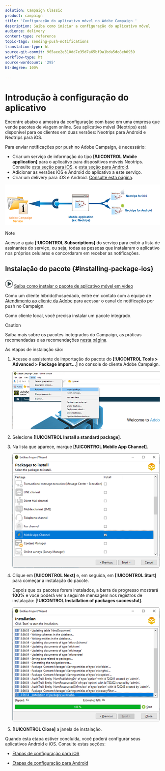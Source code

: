 ```yaml
---
solution: Campaign Classic
product: campaign
title: 'Configuração do aplicativo móvel no Adobe Campaign '
description: Saiba como iniciar a configuração do aplicativo móvel
audience: delivery
content-type: reference
topic-tags: sending-push-notifications
translation-type: ht
source-git-commit: 965aee2e310dd7e35d7a65bf9a1bda5dc8eb0959
workflow-type: ht
source-wordcount: '295'
ht-degree: 100%

---
```



# Introdução à configuração do aplicativo

Encontre abaixo a amostra da configuração com base em uma empresa que vende pacotes de viagem online. Seu aplicativo móvel (Neotrips) está disponível para os clientes em duas versões: Neotrips para Android e Neotrips para iOS.

Para enviar notificações por push no Adobe Campaign, é necessário:

* Criar um serviço de informação do tipo **[!UICONTROL Mobile application]** para o aplicativo para dispositivos móveis Neotrips. Consulte [esta seção para iOS](../../delivery/using/configuring-the-mobile-application.md#configuring-ios-service). e [esta seção para Android](../../delivery/using/configuring-the-mobile-application-android.md#configuring-android-service).
* Adicionar as versões iOS e Android do aplicativo a este serviço.
* Criar um delivery para iOS e Android. [Consulte esta página](../../delivery/using/creating-notifications.md).

![](assets/nmac_service_diagram.png)

>[!NOTE]
>
>Acesse a guia **[!UICONTROL Subscriptions]** do serviço para exibir a lista de assinantes do serviço, ou seja, todas as pessoas que instalaram o aplicativo nos próprios celulares e concordaram em receber as notificações.

## Instalação do pacote {#installing-package-ios}

![](assets/do-not-localize/how-to-video.png) [Saiba como instalar o pacote de aplicativo móvel em vídeo](https://experienceleague.adobe.com/docs/campaign-classic-learn/tutorials/sending-messages/push-channel/installing-the-mobile-app-channel.html?lang=pt-BR#sending-messages)

Como um cliente híbrido/hospedado, entre em contato com a equipe de [Atendimento ao cliente da Adobe](https://helpx.adobe.com/br/enterprise/admin-guide.html/enterprise/using/support-for-experience-cloud.ug.html) para acessar o canal de notificação por push no Campaign.

Como cliente local, você precisa instalar um pacote integrado.

>[!CAUTION]
>
>Saiba mais sobre os pacotes inctegrados do Campaign, as práticas recomendadas e as recomendações [nesta página](../../installation/using/installing-campaign-standard-packages.md).

As etapas de instalação são:

1. Acesse o assistente de importação do pacote do **[!UICONTROL Tools > Advanced > Package import...]** no console do cliente Adobe Campaign.

   ![](assets/package_ios.png)

1. Selecione **[!UICONTROL Install a standard package]**.

1. Na lista que aparece, marque **[!UICONTROL Mobile App Channel]**.

   ![](assets/package_ios_2.png)

1. Clique em **[!UICONTROL Next]** e, em seguida, em **[!UICONTROL Start]** para começar a instalação do pacote.

   Depois que os pacotes forem instalados, a barra de progresso mostrará **100%** e você poderá ver a seguinte mensagem nos registros de instalação: **[!UICONTROL Installation of packages successful]**.

   ![](assets/package_ios_3.png)

1. **[!UICONTROL Close]** a janela de instalação.

Quando esta etapa estiver concluída, você poderá configurar seus aplicativos Android e iOS.
Consulte estas seções:

* [Etapas de configuração para iOS](../../delivery/using/configuring-the-mobile-application.md)

* [Etapas de configuração para Android](../../delivery/using/configuring-the-mobile-application-android.md)
